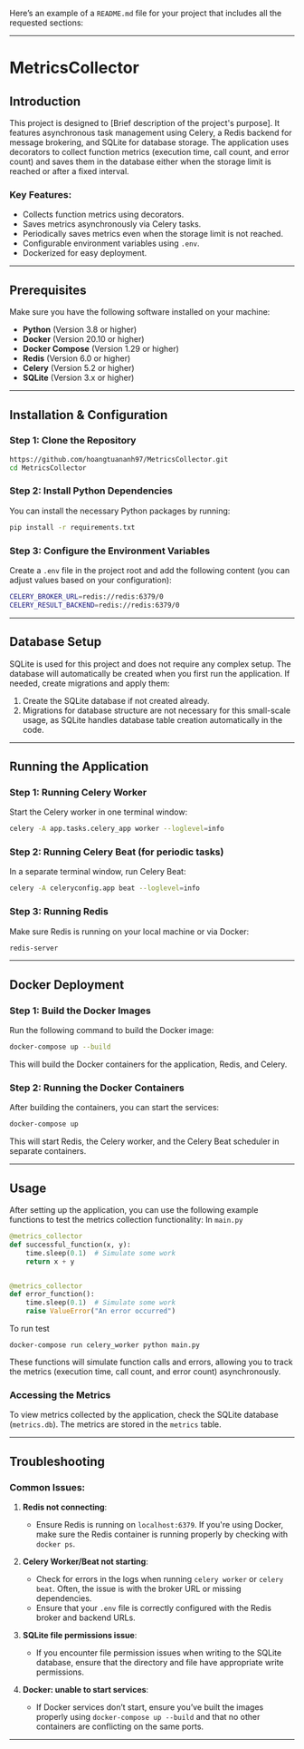 Here’s an example of a `README.md` file for your project that includes all the requested sections:

---

# MetricsCollector

## Introduction
This project is designed to [Brief description of the project's purpose]. It features asynchronous task management using Celery, a Redis backend for message brokering, and SQLite for database storage. The application uses decorators to collect function metrics (execution time, call count, and error count) and saves them in the database either when the storage limit is reached or after a fixed interval.

### Key Features:
- Collects function metrics using decorators.
- Saves metrics asynchronously via Celery tasks.
- Periodically saves metrics even when the storage limit is not reached.
- Configurable environment variables using `.env`.
- Dockerized for easy deployment.

---

## Prerequisites
Make sure you have the following software installed on your machine:

- **Python** (Version 3.8 or higher)
- **Docker** (Version 20.10 or higher)
- **Docker Compose** (Version 1.29 or higher)
- **Redis** (Version 6.0 or higher)
- **Celery** (Version 5.2 or higher)
- **SQLite** (Version 3.x or higher)

---

## Installation & Configuration

### Step 1: Clone the Repository

```bash
https://github.com/hoangtuananh97/MetricsCollector.git
cd MetricsCollector
```

### Step 2: Install Python Dependencies

You can install the necessary Python packages by running:

```bash
pip install -r requirements.txt
```

### Step 3: Configure the Environment Variables

Create a `.env` file in the project root and add the following content (you can adjust values based on your configuration):

```bash
CELERY_BROKER_URL=redis://redis:6379/0
CELERY_RESULT_BACKEND=redis://redis:6379/0
```

---

## Database Setup

SQLite is used for this project and does not require any complex setup. The database will automatically be created when you first run the application. If needed, create migrations and apply them:

1. Create the SQLite database if not created already.
2. Migrations for database structure are not necessary for this small-scale usage, as SQLite handles database table creation automatically in the code.

---

## Running the Application

### Step 1: Running Celery Worker

Start the Celery worker in one terminal window:

```bash
celery -A app.tasks.celery_app worker --loglevel=info
```

### Step 2: Running Celery Beat (for periodic tasks)

In a separate terminal window, run Celery Beat:

```bash
celery -A celeryconfig.app beat --loglevel=info
```

### Step 3: Running Redis

Make sure Redis is running on your local machine or via Docker:

```bash
redis-server
```

---

## Docker Deployment

### Step 1: Build the Docker Images

Run the following command to build the Docker image:

```bash
docker-compose up --build
```

This will build the Docker containers for the application, Redis, and Celery.

### Step 2: Running the Docker Containers

After building the containers, you can start the services:

```bash
docker-compose up
```

This will start Redis, the Celery worker, and the Celery Beat scheduler in separate containers.

---

## Usage

After setting up the application, you can use the following example functions to test the metrics collection functionality:
In `main.py`
```python
@metrics_collector
def successful_function(x, y):
    time.sleep(0.1)  # Simulate some work
    return x + y


@metrics_collector
def error_function():
    time.sleep(0.1)  # Simulate some work
    raise ValueError("An error occurred")
```
To run test
```shell
docker-compose run celery_worker python main.py
```
These functions will simulate function calls and errors, allowing you to track the metrics (execution time, call count, and error count) asynchronously.

### Accessing the Metrics

To view metrics collected by the application, check the SQLite database (`metrics.db`). The metrics are stored in the `metrics` table.

---

## Troubleshooting

### Common Issues:

1. **Redis not connecting**:
   - Ensure Redis is running on `localhost:6379`. If you're using Docker, make sure the Redis container is running properly by checking with `docker ps`.

2. **Celery Worker/Beat not starting**:
   - Check for errors in the logs when running `celery worker` or `celery beat`. Often, the issue is with the broker URL or missing dependencies.
   - Ensure that your `.env` file is correctly configured with the Redis broker and backend URLs.

3. **SQLite file permissions issue**:
   - If you encounter file permission issues when writing to the SQLite database, ensure that the directory and file have appropriate write permissions.

4. **Docker: unable to start services**:
   - If Docker services don’t start, ensure you’ve built the images properly using `docker-compose up --build` and that no other containers are conflicting on the same ports.

---
